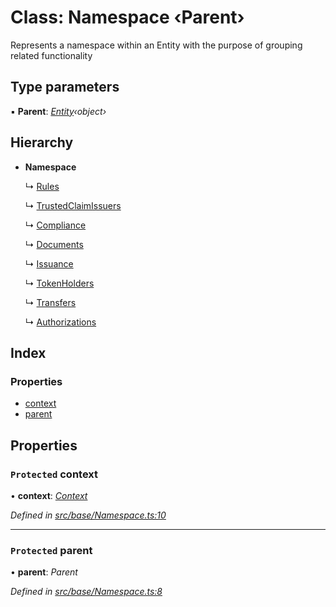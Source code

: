 # Class: Namespace ‹**Parent**›

Represents a namespace within an Entity with the purpose of grouping related functionality

## Type parameters

▪ **Parent**: *[Entity](_src_base_entity_.entity.md)‹object›*

## Hierarchy

* **Namespace**

  ↳ [Rules](_src_api_entities_securitytoken_compliance_rules_.rules.md)

  ↳ [TrustedClaimIssuers](_src_api_entities_securitytoken_compliance_trustedclaimissuers_.trustedclaimissuers.md)

  ↳ [Compliance](_src_api_entities_securitytoken_compliance_index_.compliance.md)

  ↳ [Documents](_src_api_entities_securitytoken_documents_.documents.md)

  ↳ [Issuance](_src_api_entities_securitytoken_issuance_.issuance.md)

  ↳ [TokenHolders](_src_api_entities_securitytoken_tokenholders_.tokenholders.md)

  ↳ [Transfers](_src_api_entities_securitytoken_transfers_.transfers.md)

  ↳ [Authorizations](_src_api_entities_identity_authorizations_.authorizations.md)

## Index

### Properties

* [context](_src_base_namespace_.namespace.md#protected-context)
* [parent](_src_base_namespace_.namespace.md#protected-parent)

## Properties

### `Protected` context

• **context**: *[Context](_src_context_index_.context.md)*

*Defined in [src/base/Namespace.ts:10](https://github.com/PolymathNetwork/polymesh-sdk/blob/6f0a424/src/base/Namespace.ts#L10)*

___

### `Protected` parent

• **parent**: *Parent*

*Defined in [src/base/Namespace.ts:8](https://github.com/PolymathNetwork/polymesh-sdk/blob/6f0a424/src/base/Namespace.ts#L8)*
